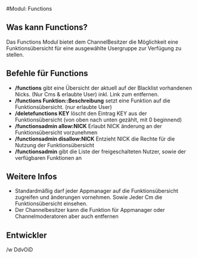 #Modul: Functions

## Was kann Functions?
Das Functions Modul bietet dem ChannelBesitzer die Möglichkeit eine Funktionsübersicht für eine ausgewählte Usergruppe zur Verfügung zu stellen.

## Befehle für Functions
* **/functions** gibt eine Übersicht der aktuell auf der Blacklist vorhandenen Nicks. (Nur Cms & erlaubte User) inkl. Link zum entfernen.
* **/functions Funktion::Beschreibung** setzt eine Funktion auf die Funktionsübersicht. (nur erlaubte User)
* **/deletefunctions KEY** löscht den Eintrag KEY aus der Funktionsübersicht (von oben nach unten gezählt, mit 0 beginnend)
* **/functionsadmin allow:NICK** Erlaubt NICK änderung an der Funktionsübersicht vorzunehmen
* **/functionsadmin disallow:NICK** Entzieht NICK die Rechte für die Nutzung der Funktionsübersicht
* **/functionsadmin** gibt die Liste der freigeschalteten Nutzer, sowie der verfügbaren Funktionen an

## Weitere Infos
* Standardmäßig darf jeder Appmanager auf die Funktionsübersicht zugreifen und änderungen vornehmen. Sowie Jeder Cm die Funktionsübersicht einsehen.
* Der Channelbesitzer kann die Funktion für Appmanager oder Channelmoderatoren aber auch entfernen

## Entwickler
/w DdvOiD